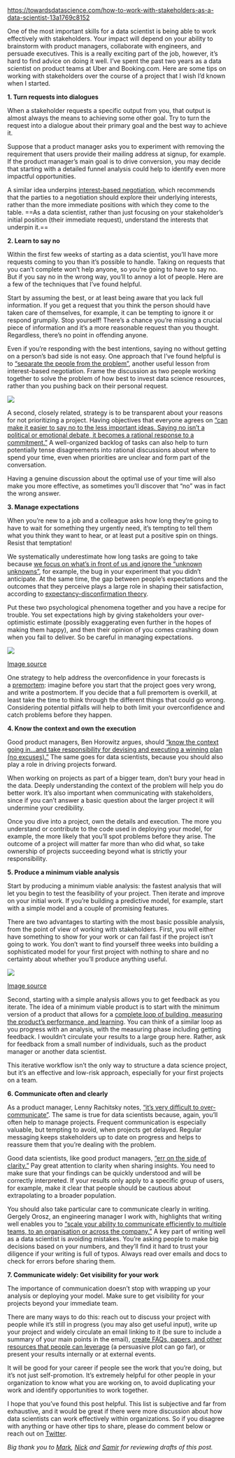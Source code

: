https://towardsdatascience.com/how-to-work-with-stakeholders-as-a-data-scientist-13a1769c8152


One of the most important skills for a data scientist is being able to work effectively with stakeholders. Your impact will depend on your ability to brainstorm with product managers, collaborate with engineers, and persuade executives. This is a really exciting part of the job, however, it’s hard to find advice on doing it well. I’ve spent the past two years as a data scientist on product teams at Uber and Booking.com. Here are some tips on working with stakeholders over the course of a project that I wish I’d known when I started.

**1. Turn requests into dialogues**

When a stakeholder requests a specific output from you, that output is almost always the means to achieving some other goal. Try to turn the request into a dialogue about their primary goal and the best way to achieve it.

Suppose that a product manager asks you to experiment with removing the requirement that users provide their mailing address at signup, for example. If the product manager’s main goal is to drive conversion, you may decide that starting with a detailed funnel analysis could help to identify even more impactful opportunities.

A similar idea underpins [interest-based negotiation](https://www.amazon.com/Getting-Yes-Negotiate-Agreement-Without/dp/0743526937), which recommends that the parties to a negotiation should explore their underlying interests, rather than the more immediate positions with which they come to the table. ==As a data scientist, rather than just focusing on your stakeholder’s initial position (their immediate request), understand the interests that underpin it.==

**2. Learn to say no**

Within the first few weeks of starting as a data scientist, you’ll have more requests coming to you than it’s possible to handle. Taking on requests that you can’t complete won’t help anyone, so you’re going to have to say no. But if you say no in the wrong way, you’ll to annoy a lot of people. Here are a few of the techniques that I’ve found helpful.

Start by assuming the best, or at least being aware that you lack full information. If you get a request that you think the person should have taken care of themselves, for example, it can be tempting to ignore it or respond grumpily. Stop yourself! There’s a chance you’re missing a crucial piece of information and it’s a more reasonable request than you thought. Regardless, there’s no point in offending anyone.

Even if you’re responding with the best intentions, saying no without getting on a person’s bad side is not easy. One approach that I’ve found helpful is to [“separate the people from the problem”](https://www.amazon.com/Getting-Yes-Negotiate-Agreement-Without/dp/0743526937), another useful lesson from interest-based negotiation. Frame the discussion as two people working together to solve the problem of how best to invest data science resources, rather than you pushing back on their personal request.

![](https://miro.medium.com/v2/resize:fit:1400/1*CdjKq5aRBrHcODE0ZKKgVQ.png)

A second, closely related, strategy is to be transparent about your reasons for not prioritizing a project. Having objectives that everyone agrees on [“can make it easier to say no to the less important ideas. Saying no isn’t a political or emotional debate, it becomes a rational response to a commitment.”](https://rework.withgoogle.com/print/guides/6229207193485312/) A well-organized backlog of tasks can also help to turn potentially tense disagreements into rational discussions about where to spend your time, even when priorities are unclear and form part of the conversation.

Having a genuine discussion about the optimal use of your time will also make you more effective, as sometimes you’ll discover that “no” was in fact the wrong answer.

**3. Manage expectations**

When you’re new to a job and a colleague asks how long they’re going to have to wait for something they urgently need, it’s tempting to tell them what you think they want to hear, or at least put a positive spin on things. Resist that temptation!

We systematically underestimate how long tasks are going to take because [we focus on what’s in front of us and ignore the “unknown unknowns”](https://www.amazon.com/dp/B00555X8OA/ref=dp-kindle-redirect?_encoding=UTF8&btkr=1), for example, the bug in your experiment that you didn’t anticipate. At the same time, the gap between people’s expectations and the outcomes that they perceive plays a large role in shaping their satisfaction, according to [expectancy-disconfirmation theory](https://en.wikipedia.org/wiki/Expectation_confirmation_theory).

Put these two psychological phenomena together and you have a recipe for trouble. You set expectations high by giving stakeholders your over-optimistic estimate (possibly exaggerating even further in the hopes of making them happy), and then their opinion of you comes crashing down when you fail to deliver. So be careful in managing expectations.

![](https://miro.medium.com/v2/resize:fit:1124/1*JgGV2Wrvgx9cuSuikDjJOg.png)

[Image source](https://theincidentaleconomist.com/wordpress/planning-falacy/)

One strategy to help address the overconfidence in your forecasts is a [premortem](https://www.amazon.com/dp/B00555X8OA/ref=dp-kindle-redirect?_encoding=UTF8&btkr=1): imagine before you start that the project goes very wrong, and write a postmortem. If you decide that a full premortem is overkill, at least take the time to think through the different things that could go wrong. Considering potential pitfalls will help to both limit your overconfidence and catch problems before they happen.

**4. Know the context and own the execution**

Good product managers, Ben Horowitz argues, should [“know the context going in…and take responsibility for devising and executing a winning plan (no excuses).”](https://a16z.com/2012/06/15/good-product-managerbad-product-manager/) The same goes for data scientists, because you should also play a role in driving projects forward.

When working on projects as part of a bigger team, don’t bury your head in the data. Deeply understanding the context of the problem will help you do better work. It’s also important when communicating with stakeholders, since if you can’t answer a basic question about the larger project it will undermine your credibility.

Once you dive into a project, own the details and execution. The more you understand or contribute to the code used in deploying your model, for example, the more likely that you’ll spot problems before they arise. The outcome of a project will matter far more than who did what, so take ownership of projects succeeding beyond what is strictly your responsibility.

**5. Produce a minimum viable analysis**

Start by producing a minimum viable analysis: the fastest analysis that will let you begin to test the feasibility of your project. Then iterate and improve on your initial work. If you’re building a predictive model, for example, start with a simple model and a couple of promising features.

There are two advantages to starting with the most basic possible analysis, from the point of view of working with stakeholders. First, you will either have something to show for your work or can fail fast if the project isn’t going to work. You don’t want to find yourself three weeks into building a sophisticated model for your first project with nothing to share and no certainty about whether you’ll produce anything useful.

![](https://miro.medium.com/v2/resize:fit:1400/1*Uzber8zxlp4NEQ5N1f4ohA.png)

[Image source](https://medium.com/insights-from-meeteor/how-smart-meeting-practices-help-you-build-measure-learn-509dfc3f6c60)

Second, starting with a simple analysis allows you to get feedback as you iterate. The idea of a minimum viable product is to start with the minimum version of a product that allows for a [complete loop of building, measuring the product’s performance, and learning](https://www.amazon.com/Lean-Startup-Entrepreneurs-Continuous-Innovation/dp/0307887898). You can think of a similar loop as you progress with an analysis, with the measuring phase including getting feedback. I wouldn’t circulate your results to a large group here. Rather, ask for feedback from a small number of individuals, such as the product manager or another data scientist.

This iterative workflow isn’t the only way to structure a data science project, but it’s an effective and low-risk approach, especially for your first projects on a team.

**6. Communicate often and clearly**

As a product manager, Lenny Rachitsky notes, [“it’s very difficult to over-communicate”](https://hackernoon.com/how-to-get-into-product-management-78c58bd9c8cf). The same is true for data scientists because, again, you’ll often help to manage projects. Frequent communication is especially valuable, but tempting to avoid, when projects get delayed. Regular messaging keeps stakeholders up to date on progress and helps to reassure them that you’re dealing with the problem.

Good data scientists, like good product managers, [“err on the side of clarity.”](https://a16z.com/2012/06/15/good-product-managerbad-product-manager/) Pay great attention to clarity when sharing insights. You need to make sure that your findings can be quickly understood and will be correctly interpreted. If your results only apply to a specific group of users, for example, make it clear that people should be cautious about extrapolating to a broader population.

You should also take particular care to communicate clearly in writing. Gergely Orosz, an engineering manager I work with, highlights that writing well enables you to [“scale your ability to communicate efficiently to multiple teams, to an organisation or across the company.”](https://blog.pragmaticengineer.com/on-writing-well/) A key part of writing well as a data scientist is avoiding mistakes. You’re asking people to make big decisions based on your numbers, and they’ll find it hard to trust your diligence if your writing is full of typos. Always read over emails and docs to check for errors before sharing them.

**7. Communicate widely: Get visibility for your work**

The importance of communication doesn’t stop with wrapping up your analysis or deploying your model. Make sure to get visibility for your projects beyond your immediate team.

There are many ways to do this: reach out to discuss your project with people while it’s still in progress (you may also get useful input), write up your project and widely circulate an email linking to it (be sure to include a summary of your main points in the email), [create FAQs, papers, and other resources that people can leverage](https://a16z.com/2012/06/15/good-product-managerbad-product-manager/) (a persuasive plot can go far), or present your results internally or at external events.

It will be good for your career if people see the work that you’re doing, but it’s not just self-promotion. It’s extremely helpful for other people in your organization to know what you are working on, to avoid duplicating your work and identify opportunities to work together.

I hope that you’ve found this post helpful. This list is subjective and far from exhaustive, and it would be great if there were more discussion about how data scientists can work effectively within organizations. So if you disagree with anything or have other tips to share, please do comment below or reach out on [Twitter](https://twitter.com/sgbarrows).

_Big thank you to_ [_Mark_](https://www.linkedin.com/in/mark-belvedere/)_,_ [_Nick_](https://www.linkedin.com/in/jones-nicholas-s/) _and_ [_Samir_](https://www.linkedin.com/in/samir-mathew-a6487639/) _for reviewing drafts of this post._